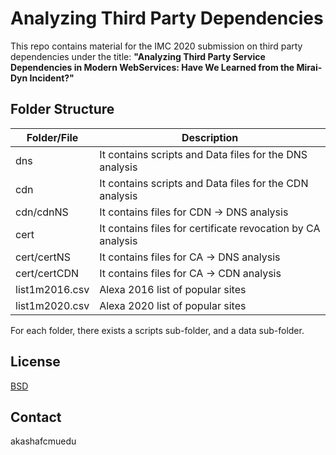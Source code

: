 # Analyzing Third Party Dependencies

This repo contains material for the IMC 2020 submission on third party dependencies under the title: 
    **"Analyzing Third Party Service Dependencies in Modern WebServices: Have We Learned from the Mirai-Dyn Incident?"**

## Folder Structure


| Folder/File | Description |
| ------ | ------ |
| dns | It contains scripts and Data files for the DNS analysis |
| cdn | It contains scripts and Data files for the CDN analysis |
| cdn/cdnNS | It contains files for CDN -> DNS analysis |
| cert | It contains files for certificate revocation by CA analysis |
| cert/certNS| It contains files for CA -> DNS analysis  |
| cert/certCDN| It contains files for CA -> CDN analysis  |
| list1m2016.csv | Alexa 2016 list of popular sites |
| list1m2020.csv | Alexa 2020 list of popular sites |

For each folder, there exists a scripts sub-folder, and a data sub-folder. 


## License

[BSD](https://choosealicense.com/licenses/bsd-4-clause/)

## Contact

akashaf<at>cmu<dot>edu
